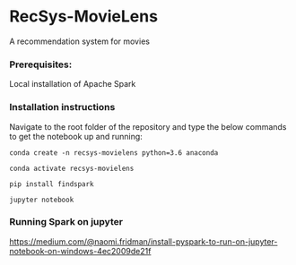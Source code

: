 # RecSys-MovieLens

A recommendation system for movies

### Prerequisites:
Local installation of Apache Spark

### Installation instructions

Navigate to the root folder of the repository and type the below commands to get the notebook up and running:

`conda create -n recsys-movielens python=3.6 anaconda`

`conda activate recsys-movielens`

`pip install findspark`

`jupyter notebook`

### Running Spark on jupyter

https://medium.com/@naomi.fridman/install-pyspark-to-run-on-jupyter-notebook-on-windows-4ec2009de21f

